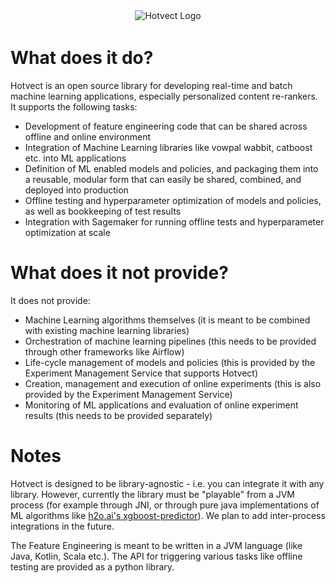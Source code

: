 
<div style="text-align:center; margin-bottom: 3em">
  <img alt="Hotvect Logo" src="https://hotvect.docs.zalando.net/hot_pepper.png" />
</div>

# What does it do?

Hotvect is an open source library for developing real-time and batch machine learning applications, especially personalized content re-rankers.
It supports the following tasks:

* Development of feature engineering code that can be shared across offline and online environment
* Integration of Machine Learning libraries like vowpal wabbit, catboost etc. into ML applications 
* Definition of ML enabled models and policies, and packaging them into a reusable, modular form that can easily be shared, combined, and deployed into production
* Offline testing and hyperparameter optimization of models and policies, as well as bookkeeping of test results
* Integration with Sagemaker for running offline tests and hyperparameter optimization at scale

# What does it not provide?
It does not provide:

* Machine Learning algorithms themselves (it is meant to be combined with existing machine learning libraries)
* Orchestration of machine learning pipelines (this needs to be provided through other frameworks like Airflow)
* Life-cycle management of models and policies (this is provided by the Experiment Management Service that supports Hotvect)
* Creation, management and execution of online experiments (this is also provided by the Experiment Management Service)
* Monitoring of ML applications and evaluation of online experiment results (this needs to be provided separately)

# Notes
Hotvect is designed to be library-agnostic - i.e. you can integrate it with any library. However, currently the library must be "playable" from a JVM process (for example through JNI, or through pure java implementations of ML algorithms like [h2o.ai's xgboost-predictor](https://github.com/h2oai/xgboost-predictor)). We plan to add inter-process integrations in the future.

The Feature Engineering is meant to be written in a JVM language (like Java, Kotlin, Scala etc.). The API for triggering various tasks like offline testing are provided as a python library.
